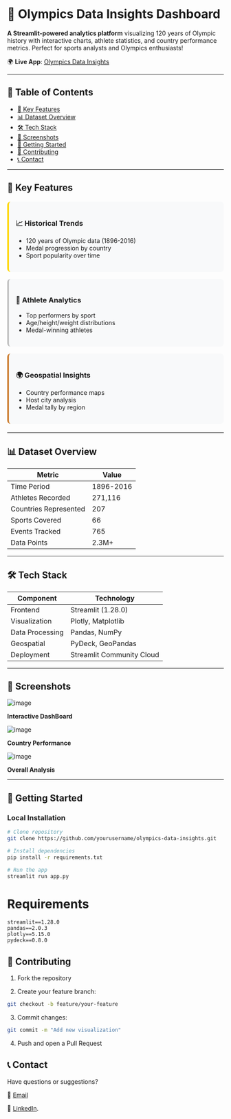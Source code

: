 # 🏅 Olympics Data Insights Dashboard

**A Streamlit-powered analytics platform** visualizing 120 years of Olympic history with interactive charts, athlete statistics, and country performance metrics. Perfect for sports analysts and Olympics enthusiasts!

🌍 **Live App**: [Olympics Data Insights](https://olympics-data-insights.streamlit.app/)

---

## 📌 Table of Contents
- [🌟 Key Features](#-key-features)
- [📊 Dataset Overview](#-dataset-overview)
- [🛠️ Tech Stack](#️-tech-stack)
- [📸 Screenshots](#-screenshots)
- [🚀 Getting Started](#-getting-started)
- [🤝 Contributing](#-contributing)
- [📞 Contact](#-contact)

---

## 🌟 Key Features

<div style="display: flex; flex-wrap: wrap; gap: 16px; margin: 20px 0;">

<div style="background: #f8f9fa; padding: 16px; border-radius: 8px; border-left: 4px solid #FFD700; flex: 1 1 300px;">
<h3>📈 Historical Trends</h3>
<ul>
<li>120 years of Olympic data (1896-2016)</li>
<li>Medal progression by country</li>
<li>Sport popularity over time</li>
</ul>
</div>

<div style="background: #f8f9fa; padding: 16px; border-radius: 8px; border-left: 4px solid #C0C0C0; flex: 1 1 300px;">
<h3>🏅 Athlete Analytics</h3>
<ul>
<li>Top performers by sport</li>
<li>Age/height/weight distributions</li>
<li>Medal-winning athletes</li>
</ul>
</div>

<div style="background: #f8f9fa; padding: 16px; border-radius: 8px; border-left: 4px solid #CD7F32; flex: 1 1 300px;">
<h3>🌍 Geospatial Insights</h3>
<ul>
<li>Country performance maps</li>
<li>Host city analysis</li>
<li>Medal tally by region</li>
</ul>
</div>

</div>

---

## 📊 Dataset Overview

| Metric               | Value                     |
|----------------------|---------------------------|
| Time Period          | 1896-2016                |
| Athletes Recorded    | 271,116                  |
| Countries Represented| 207                      |
| Sports Covered       | 66                       |
| Events Tracked       | 765                      |
| Data Points          | 2.3M+                    |

---

## 🛠️ Tech Stack

| Component          | Technology                |
|--------------------|---------------------------|
| Frontend           | Streamlit (1.28.0)        |
| Visualization      | Plotly, Matplotlib        |
| Data Processing    | Pandas, NumPy            |
| Geospatial         | PyDeck, GeoPandas        |
| Deployment         | Streamlit Community Cloud|

---

## 📸 Screenshots

![image](https://github.com/user-attachments/assets/6c7b6204-8b2c-43bb-8ef8-28201c2e7730)

**Interactive DashBoard**

![image](https://github.com/user-attachments/assets/76e78dc2-472d-4d42-8537-d739c055aa9f)

**Country Performance**

![image](https://github.com/user-attachments/assets/21faabc1-4c30-4a0e-827d-15fdd16ddc55)

**Overall Analysis**
</div>

---

## 🚀 Getting Started

### Local Installation
```bash
# Clone repository
git clone https://github.com/yourusername/olympics-data-insights.git

# Install dependencies
pip install -r requirements.txt

# Run the app
streamlit run app.py
```

# Requirements
```plaintext
streamlit==1.28.0
pandas==2.0.3
plotly==5.15.0
pydeck==0.8.0
```

## 🤝 Contributing

1. Fork the repository

2. Create your feature branch:

```bash
git checkout -b feature/your-feature
```

3. Commit changes:

```bash
git commit -m "Add new visualization"
```

4. Push and open a Pull Request

## 📞 Contact
Have questions or suggestions?

📧 [Email](nagarathnashenoy123@gmail.com)

🔗 [LinkedIn](https://www.linkedin.com/in/nagarathna-shenoy-457751218).

